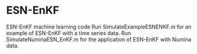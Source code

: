 # ESN-EnKF
ESN-EnKF machine learning code  Run SimulateExampleESNENKF.m for an example of ESN-EnKF with a time series data. Run SimulateNuminaESN_EnKF.m for the application of ESN-EnKF with Numina data.
